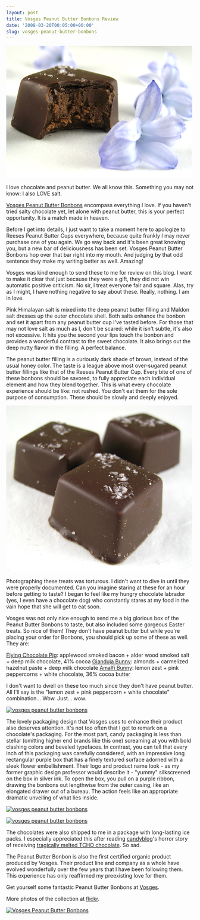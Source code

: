 ```yaml
---
layout: post
title: Vosges Peanut Butter Bonbons Review
date: '2008-03-20T00:05:00+00:00'
slug: vosges-peanut-butter-bonbons
---
```

<a href="http://flickr.com/photos/kstar810/2344813678/"><img src='images/uploads/2008/03/vosges_01.jpg' alt='Vosges Peanut Butter Bonbons' /></a>

I love chocolate and peanut butter.
We all know this.
Something you may not know: I also LOVE salt.

<a href="http://www.vosgeschocolate.com/product/peanut_butter_bon_bons_4pc/peanut_butter_bonbons">Vosges Peanut Butter Bonbons</a> encompass everything I love. If you haven't tried salty chocolate yet, let alone with peanut butter, this is your perfect opportunity. It is a match made in heaven.

Before I get into details, I just want to take a moment here to apologize to Reeses Peanut Butter Cups everywhere, because quite frankly I may never  purchase one of you again. We go way back and it's been great knowing you, but a new bar of deliciousness has been set. Vosges Peanut Butter Bonbons hop over that bar right into my mouth. And judging by that odd sentence they make my writing better as well. Amazing! 

Vosges was kind enough to send these to me for review on this blog. I want to make it clear that just because they were a gift, they did not win automatic positive criticism. No sir, I treat everyone fair and square. Alas, try as I might, I have nothing negative to say about these. Really, nothing. I am in love. 

Pink Himalayan salt is mixed into the deep peanut butter filling and Maldon salt dresses up the outer chocolate shell. Both salts enhance the bonbon and set it apart from any peanut butter cup I've tasted before. For those that may not love salt as much as I, don't be scared: while it isn't subtle, it's also not excessive. It hits you the second your lips touch the bonbon and provides a wonderful contrast to the sweet chocolate. It also brings out the deep nutty flavor in the filling. A perfect balance. 

The peanut butter filling is a curiously dark shade of brown, instead of the usual honey color. The taste is a league above most over-sugared peanut butter fillings like that of the Reeses Peanut Butter Cup. Every bite of one of these bonbons should be savored, to fully appreciate each individual element and how they blend together. This is what every chocolate experience should be like: not rushed. You don't eat them for the sole purpose of consumption. These should be slowly and deeply enjoyed.

<a href="http://flickr.com/photos/kstar810/2344279192/"><img src='images/uploads/2008/03/vosges_04.jpg' alt='vosges peanut butter Bonbons' /></a>

Photographing these treats was torturous. I didn't want to dive in until they were properly documented. Can you imagine staring at these for an hour before getting to taste? I began to feel like my hungry chocolate labrador (yes, I even have a chocolate dog) who constantly stares at my food in the vain hope that she will get to eat soon. 

Vosges was not only nice enough to send me a big glorious box of the Peanut Butter Bonbons to taste, but also included some gorgeous Easter treats. So nice of them! They don't have peanut butter but while you're placing your order for Bonbons, you should pick up some of these as well. They are:

<a href="http://www.vosgeschocolate.com/product/flying_chocolate_pig/flying_chocolate_pig">Flying Chocolate Pig</a>: applewood smoked bacon + alder wood smoked salt + deep milk chocolate, 41% cocoa
<a href="http://www.vosgeschocolate.com/product/chocolate_bunnies_gianduja/solid_chocolate_easter_bunnies">Gianduja Bunny</a>: almonds + carmelized hazelnut paste + deep milk chocolate
<a href="http://www.vosgeschocolate.com/product/chocolate_bunnies_amalfi/solid_chocolate_easter_bunnies">Amalfi Bunny</a>: lemon zest + pink peppercorns + white chocolate, 36% cocoa butter

I don't want to dwell on these too much since they don't have peanut butter. All I'll say is the "lemon zest + pink peppercorn + white chocolate" combination... Wow. Just... wow.

<a href="http://flickr.com/photos/kstar810/2344282796/"><img src="http://farm4.static.flickr.com/3041/2344282796_29f3bddced.jpg?v=0" alt="vosges peanut butter bonbons" /></a>

The lovely packaging design that Vosges uses to enhance their product also deserves attention. It's not too often that I get to remark on a chocolate's packaging. For the most part, candy packaging is less than stellar (omitting higher end brands like this one) screaming at you with bold clashing colors and beveled typefaces. In contrast, you can tell that every inch of this packaging was carefully considered, with an impressive long rectangular purple box that has a finely textured surface adorned with a sleek flower embellishment. Their logo and product name look - as my former graphic design professor would describe it - "yummy" silkscreened on the box in silver ink. To open the box, you pull on a purple ribbon, drawing the bonbons out lengthwise from the outer casing, like an elongated drawer out of a bureau. The action feels like an appropriate dramatic unveiling of what lies inside.

<a href="http://flickr.com/photos/kstar810/2344280792/"><img src="http://farm3.static.flickr.com/2352/2344280792_f76f793288.jpg?v=0" alt="vosges peanut butter bonbons" /></a>

<a href="http://flickr.com/photos/kstar810/2343451041/"><img src="http://farm3.static.flickr.com/2169/2343451041_43018315f6.jpg?v=0" alt="vosges peanut butter bonbons" /></a>

The chocolates were also shipped to me in a package with long-lasting ice packs. I especially appreciated this after reading <a href="http://www.typetive.com/candyblog/">candyblog</a>'s horror story of receiving <a href="http://www.typetive.com/candyblog/item/los_angeles_may_not_be_the_best_place_for_a_candy_blogger_to_live/ "> tragically melted TCHO chocolate</a>. So sad.

The Peanut Butter Bonbon is also the first certified organic product produced by Vosges. Their product line and company as a whole have evolved wonderfully over the few years that I have been following them. This experience has only reaffirmed my preexisting love for them. 

Get yourself some fantastic Peanut Butter Bonbons at <a href="http://www.vosgeschocolate.com/product/peanut_butter_bon_bons_4pc/peanut_butter_bonbons">Vosges</a>. 

More photos of the collection at <a href="http://flickr.com/photos/kstar810/sets/72157604152098378/">flickr</a>.

<a href="http://www.flickr.com/photos/kstar810/2344280060/"><img src="http://farm3.static.flickr.com/2332/2344280060_13bcf3005f.jpg?v=0" alt="Vosges Peanut Butter Bonbons" /></a>

